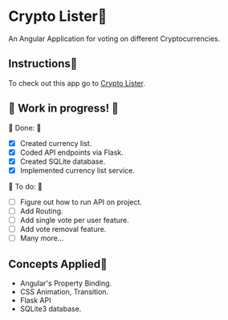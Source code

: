 # Crypto Lister🏴

An Angular Application for voting on different Cryptocurrencies.

## Instructions📜

To check out this app go to <a href="https://crypto-lister.vercel.app/">Crypto Lister</a>.

## 🚧 Work in progress! 🚧

🚩 Done: 🚩
- [x] Created currency list.
- [x] Coded API endpoints via Flask.
- [x] Created SQLite database.
- [x] Implemented currency list service. 

🚩 To do: 🚩
- [ ] Figure out how to run API on project.
- [ ] Add Routing.
- [ ] Add single vote per user feature.
- [ ] Add vote removal feature.
- [ ] Many more...

<!--
## Preview🏳️ -->

## Concepts Applied🏴

- Angular's Property Binding.
- CSS Animation, Transition.
- Flask API
- SQLite3 database.
